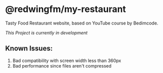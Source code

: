 # @redwingfm/my-restaurant

Tasty Food Restaurant website, based on YouTube course by Bedimcode.

*This Project is currently in development*

## Known Issues:

1. Bad compatibility with screen width less than 360px
2. Bad performance since files aren't compressed